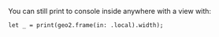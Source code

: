 
You can still print to console inside anywhere with a view with:
```
let _ = print(geo2.frame(in: .local).width);
```